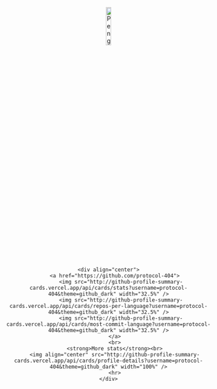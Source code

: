 <div align="center" width="50">
    <img align="center" src="https://raw.githubusercontent.com/Tarikul-Islam-Anik/Animated-Fluent-Emojis/master/Emojis/Animals/Penguin.png" alt="Penguin" width="15%" />
    <br>

    <div align="center">
        <a href="https://github.com/protocol-404">
            <img src="http://github-profile-summary-cards.vercel.app/api/cards/stats?username=protocol-404&theme=github_dark" width="32.5%" />
            <img src="http://github-profile-summary-cards.vercel.app/api/cards/repos-per-language?username=protocol-404&theme=github_dark" width="32.5%" />
            <img src="http://github-profile-summary-cards.vercel.app/api/cards/most-commit-language?username=protocol-404&theme=github_dark" width="32.5%" />
        </a>
        <br>
        <strong>More stats</strong><br>
        <img align="center" src="http://github-profile-summary-cards.vercel.app/api/cards/profile-details?username=protocol-404&theme=github_dark" width="100%" />
        <hr>
    </div>
</div>
